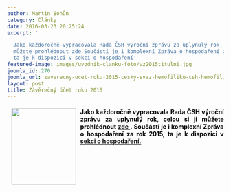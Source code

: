 ```yaml
---
author: Martin Bohůn
category: Články
date: 2016-03-23 20:25:24
excerpt: '

  Jako každoročně vypracovala Rada ČSH výroční zprávu za uplynulý rok, celou si ji
  můžete prohlédnout zde Součástí je i komplexní Zpráva o hospodaření za rok 2015,
  ta je k dispozici v sekci o hospodaření'
featured-image: images/uvodnik-clanku-foto/vz2015titulni.jpg
joomla_id: 270
joomla_url: zaverecny-ucet-roku-2015-cesky-svaz-hemofiliku-csh-hemofilici-vyrocni-zprava
layout: post
title: Závěrečný účet roku 2015
---
```


<h4 style="text-align: justify;">
 <span style="color: #000000;">
  <img border="0" height="178" src="{{ site.baseurl }}/images/uvodnik-clanku-foto/vz2015titulni.jpg" style="margin-left: 10px; margin-right: 10px; float: left;" width="150"/>
 </span>
</h4>
<h4 style="text-align: justify;">
 <span style="color: #000000;">
  Jako každoročně vypracovala Rada ČSH výroční zprávu za uplynulý rok, celou si ji můžete prohlédnout
  <strong>
   <a href="images/dokumenty-pdf-doc/vyrocni_zprava_2015.pdf" title="Výroční zpráva 2015">
    zde
   </a>
  </strong>
  . Součástí je i komplexní Zpráva o hospodaření za rok 2015, ta je k dispozici v
  <strong>
   <a href="index.php/cs/dokumenty/category/14-hospodareni-dokumenty" title="Hospodaření 2015">
    sekci o hospodaření.
   </a>
  </strong>
 </span>
</h4>